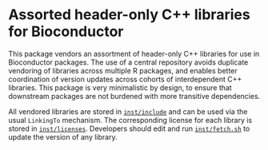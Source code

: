 # Assorted header-only C++ libraries for Bioconductor

This package vendors an assortment of header-only C++ libraries for use in Bioconductor packages. 
The use of a central repository avoids duplicate vendoring of libraries across multiple R packages,
and enables better coordination of version updates across cohorts of interdependent C++ libraries.
This package is very minimalistic by design, to ensure that downstream packages are not burdened with more transitive dependencies.

All vendored libraries are stored in [`inst/include`](inst/include) and can be used via the usual `LinkingTo` mechanism.
The corresponding license for each library is stored in [`inst/licenses`](inst/include).
Developers should edit and run [`inst/fetch.sh`](inst/fetch.sh) to update the version of any library.
